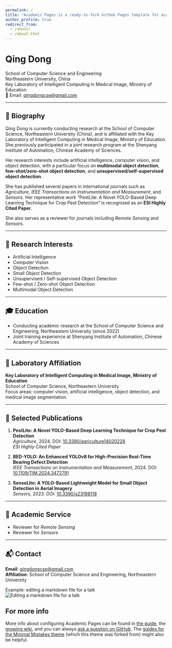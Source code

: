 ```yaml
---
permalink: /
title: "Academic Pages is a ready-to-fork GitHub Pages template for academic personal websites"
author_profile: true
redirect_from: 
  - /about/
  - /about.html
---
```


# Qing Dong

School of Computer Science and Engineering  
Northeastern University, China  
Key Laboratory of Intelligent Computing in Medical Image, Ministry of Education  
📧 Email: qingdongcse@gmail.com

---

## 🧬 Biography

Qing Dong is currently conducting research at the School of Computer Science, Northeastern University (China), and is affiliated with the Key Laboratory of Intelligent Computing in Medical Image, Ministry of Education. She previously participated in a joint research program at the Shenyang Institute of Automation, Chinese Academy of Sciences.

Her research interests include artificial intelligence, computer vision, and object detection, with a particular focus on **multimodal object detection**, **few-shot/zero-shot object detection**, and **unsupervised/self-supervised object detection**.

She has published several papers in international journals such as *Agriculture*, *IEEE Transactions on Instrumentation and Measurement*, and *Sensors*. Her representative work “PestLite: A Novel YOLO-Based Deep Learning Technique for Crop Pest Detection” is recognized as an **ESI Highly Cited Paper**.

She also serves as a reviewer for journals including *Remote Sensing* and *Sensors*.

---

## 🔬 Research Interests

- Artificial Intelligence  
- Computer Vision  
- Object Detection  
- Small Object Detection  
- Unsupervised / Self-supervised Object Detection  
- Few-shot / Zero-shot Object Detection  
- Multimodal Object Detection  

---

## 🎓 Education

- Conducting academic research at the School of Computer Science and Engineering, Northeastern University (since 2022)  
- Joint training experience at Shenyang Institute of Automation, Chinese Academy of Sciences

---

## 🧪 Laboratory Affiliation

**Key Laboratory of Intelligent Computing in Medical Image, Ministry of Education**  
School of Computer Science, Northeastern University  
Focus areas: computer vision, artificial intelligence, object detection, and medical image segmentation.

---

## 📄 Selected Publications

1. **PestLite: A Novel YOLO-Based Deep Learning Technique for Crop Pest Detection**  
   *Agriculture*, 2024. DOI: [10.3390/agriculture14020228](https://doi.org/10.3390/agriculture14020228)  
   _ESI Highly Cited Paper_

2. **BED-YOLO: An Enhanced YOLOv8 for High-Precision Real-Time Bearing Defect Detection**  
   *IEEE Transactions on Instrumentation and Measurement*, 2024. DOI: [10.1109/TIM.2024.3472791](https://doi.org/10.1109/TIM.2024.3472791)

3. **SenseLite: A YOLO-Based Lightweight Model for Small Object Detection in Aerial Imagery**  
   *Sensors*, 2023. DOI: [10.3390/s23198118](https://doi.org/10.3390/s23198118)

---

## 🧾 Academic Service

- Reviewer for *Remote Sensing*  
- Reviewer for *Sensors*

---

## 📬 Contact

**Email**: qingdongcse@gmail.com  
**Affiliation**: School of Computer Science and Engineering, Northeastern University  

Example: editing a markdown file for a talk
![Editing a markdown file for a talk](/images/editing-talk.png)

For more info
------
More info about configuring Academic Pages can be found in [the guide](https://academicpages.github.io/markdown/), the [growing wiki](https://github.com/academicpages/academicpages.github.io/wiki), and you can always [ask a question on GitHub](https://github.com/academicpages/academicpages.github.io/discussions). The [guides for the Minimal Mistakes theme](https://mmistakes.github.io/minimal-mistakes/docs/configuration/) (which this theme was forked from) might also be helpful.
